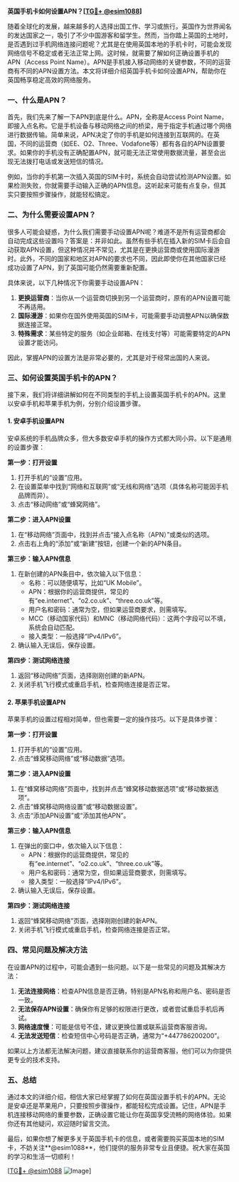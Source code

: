 **英国手机卡如何设置APN？[[TG💪+ @esim1088](https://t.me/s/esim1088)]**

随着全球化的发展，越来越多的人选择出国工作、学习或旅行。英国作为世界闻名的发达国家之一，吸引了不少中国游客和留学生。然而，当你踏上英国的土地时，是否遇到过手机网络连接问题呢？尤其是在使用英国本地的手机卡时，可能会发现网络信号不稳定或者无法正常上网。这时候，就需要了解如何正确设置手机的APN（Access Point Name）。APN是手机接入移动网络的关键参数，不同的运营商有不同的APN设置方法。本文将详细介绍英国手机卡如何设置APN，帮助你在英国畅享稳定高效的网络服务。

### 一、什么是APN？

首先，我们先来了解一下APN到底是什么。APN，全称是Access Point Name，即接入点名称。它是手机设备与移动网络之间的桥梁，用于指定手机通过哪个网络进行数据传输。简单来说，APN决定了你的手机是如何连接到互联网的。在英国，不同的运营商（如EE、O2、Three、Vodafone等）都有各自的APN设置要求。如果你的手机没有正确配置APN，就可能无法正常使用数据流量，甚至会出现无法拨打电话或发送短信的情况。

例如，当你的手机第一次插入英国的SIM卡时，系统会自动尝试检测APN设置。如果检测失败，你就需要手动输入正确的APN信息。这听起来可能有点复杂，但其实只要按照步骤操作，就能轻松搞定。

### 二、为什么需要设置APN？

很多人可能会疑惑，为什么我们需要手动设置APN呢？难道不是所有运营商都会自动完成这些设置吗？答案是：并非如此。虽然有些手机在插入新的SIM卡后会自动获取APN设置，但这种情况并不常见，尤其是在更换运营商或使用国际漫游时。此外，不同的国家和地区对APN的要求也不同，因此即使你在其他国家已经成功设置了APN，到了英国可能仍然需要重新配置。

具体来说，以下几种情况下你需要手动设置APN：

1. **更换运营商**：当你从一个运营商切换到另一个运营商时，原有的APN设置可能不再适用。
2. **国际漫游**：如果你在国外使用英国的SIM卡，可能需要手动调整APN以确保数据连接正常。
3. **特殊需求**：某些特定的服务（如企业邮箱、在线支付等）可能需要特定的APN设置才能访问。

因此，掌握APN的设置方法是非常必要的，尤其是对于经常出国的人来说。

### 三、如何设置英国手机卡的APN？

接下来，我们将详细讲解如何在不同类型的手机上设置英国手机卡的APN。这里以安卓手机和苹果手机为例，分别介绍设置步骤。

#### 1. 安卓手机设置APN

安卓系统的手机品牌众多，但大多数安卓手机的操作方式都大同小异。以下是通用的设置步骤：

**第一步：打开设置**
1. 打开手机的“设置”应用。
2. 在设置菜单中找到“网络和互联网”或“无线和网络”选项（具体名称可能因手机品牌而异）。
3. 点击“移动网络”或“蜂窝网络”。

**第二步：进入APN设置**
1. 在“移动网络”页面中，找到并点击“接入点名称（APN）”或类似的选项。
2. 点击右上角的“添加”或“新建”按钮，创建一个新的APN条目。

**第三步：输入APN信息**
1. 在新创建的APN条目中，依次输入以下信息：
   - 名称：可以随便填写，比如“UK Mobile”。
   - APN：根据你的运营商提供，常见的有“ee.internet”、“o2.co.uk”、“three.co.uk”等。
   - 用户名和密码：通常为空，但如果运营商要求，则需填写。
   - MCC（移动国家代码）和MNC（移动网络代码）：这两个字段可以不填，系统会自动匹配。
   - 接入类型：一般选择“IPv4/IPv6”。
2. 确认输入无误后，保存设置。

**第四步：测试网络连接**
1. 返回“移动网络”页面，选择刚刚创建的新APN。
2. 关闭手机飞行模式或重启手机，检查网络连接是否正常。

#### 2. 苹果手机设置APN

苹果手机的设置过程相对简单，但也需要一定的操作技巧。以下是具体步骤：

**第一步：打开设置**
1. 打开手机的“设置”应用。
2. 点击“蜂窝移动网络”或“移动数据”选项。

**第二步：进入APN设置**
1. 在“蜂窝移动网络”页面中，找到并点击“蜂窝移动数据选项”或“移动数据选项”。
2. 点击“蜂窝移动网络设置”或“移动数据设置”。
3. 点击“添加APN设置”或“添加其他APN”。

**第三步：输入APN信息**
1. 在弹出的窗口中，依次输入以下信息：
   - APN：根据你的运营商提供，常见的有“ee.internet”、“o2.co.uk”、“three.co.uk”等。
   - 用户名和密码：通常为空，但如果运营商要求，则需填写。
   - 接入类型：一般选择“IPv4/IPv6”。
2. 确认输入无误后，保存设置。

**第四步：测试网络连接**
1. 返回“蜂窝移动网络”页面，选择刚刚创建的新APN。
2. 关闭手机飞行模式或重启手机，检查网络连接是否正常。

### 四、常见问题及解决方法

在设置APN的过程中，可能会遇到一些问题。以下是一些常见的问题及其解决方法：

1. **无法连接网络**：检查APN信息是否正确，特别是APN名称和用户名、密码是否一致。
2. **无法保存APN设置**：确保你有足够的权限进行更改，或者尝试重启手机后再试。
3. **网络速度慢**：可能是信号不佳，建议更换位置或联系运营商客服咨询。
4. **无法发送短信**：检查短信中心号码是否正确，通常为“+447786200200”。

如果以上方法都无法解决问题，建议直接联系你的运营商客服，他们可以为你提供更专业的技术支持。

### 五、总结

通过本文的详细介绍，相信大家已经掌握了如何在英国设置手机卡的APN。无论是安卓还是苹果用户，只要按照步骤操作，都能轻松完成设置。记住，APN是手机连接移动网络的重要参数，正确设置它能让你在英国享受流畅的网络体验。如果你还有其他疑问，欢迎随时留言交流。

最后，如果你想了解更多关于英国手机卡的信息，或者需要购买英国本地的SIM卡，不妨关注**@esim1088**，他们提供的服务非常专业且便捷。祝大家在英国的学习和生活一切顺利！

[[TG💪+ @esim1088](https://t.me/s/esim1088) ![Image](https://i.postimg.cc/4NQfJmqS/Snipaste-2025-05-13-00-14-12.png)]